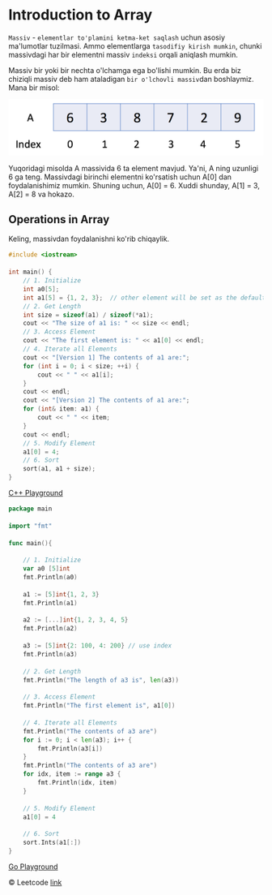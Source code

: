 # Introduction to Array

`Massiv` - `elementlar to'plamini ketma-ket saqlash` uchun asosiy ma'lumotlar tuzilmasi. Ammo elementlarga `tasodifiy kirish mumkin`, chunki massivdagi har bir elementni massiv `indeksi` orqali aniqlash mumkin.

Massiv bir yoki bir nechta o'lchamga ega bo'lishi mumkin. Bu erda biz chiziqli massiv deb ham ataladigan `bir o'lchovli massiv`dan boshlaymiz. Mana bir misol:

![array](image.png)

Yuqoridagi misolda A massivida 6 ta element mavjud. Ya'ni, A ning uzunligi 6 ga teng. Massivdagi birinchi elementni ko'rsatish uchun A[0] dan foydalanishimiz mumkin. Shuning uchun, A[0] = 6. Xuddi shunday, A[1] = 3, A[2] = 8 va hokazo.

## Operations in Array

Keling, massivdan foydalanishni ko'rib chiqaylik.

```cpp
#include <iostream>

int main() {
    // 1. Initialize
    int a0[5];
    int a1[5] = {1, 2, 3};  // other element will be set as the default value
    // 2. Get Length
    int size = sizeof(a1) / sizeof(*a1);
    cout << "The size of a1 is: " << size << endl;
    // 3. Access Element
    cout << "The first element is: " << a1[0] << endl;
    // 4. Iterate all Elements
    cout << "[Version 1] The contents of a1 are:";
    for (int i = 0; i < size; ++i) {
        cout << " " << a1[i];
    }
    cout << endl;
    cout << "[Version 2] The contents of a1 are:";
    for (int& item: a1) {
        cout << " " << item;
    }
    cout << endl;
    // 5. Modify Element
    a1[0] = 4;
    // 6. Sort
    sort(a1, a1 + size);
}
```

[C++ Playground](https://leetcode.com/playground/V4r5YpoS)

```go
package main

import "fmt"

func main(){

    // 1. Initialize
    var a0 [5]int
    fmt.Println(a0)

    a1 := [5]int{1, 2, 3}
    fmt.Println(a1)

    a2 := [...]int{1, 2, 3, 4, 5}
    fmt.Println(a2)

    a3 := [5]int{2: 100, 4: 200} // use index
    fmt.Println(a3)

    // 2. Get Length
    fmt.Println("The length of a3 is", len(a3))

    // 3. Access Element
    fmt.Println("The first element is", a1[0])

    // 4. Iterate all Elements
    fmt.Println("The contents of a3 are")
    for i := 0; i < len(a3); i++ {
        fmt.Println(a3[i])
    }
    fmt.Println("The contents of a3 are")
    for idx, item := range a3 {
        fmt.Println(idx, item)
    }

    // 5. Modify Element
    a1[0] = 4

    // 6. Sort
    sort.Ints(a1[:])
}

```

[Go Playground](https://go.dev/play/p/4GJbAk3JUD6)


© Leetcode [link](https://leetcode.com/explore/learn/card/array-and-string/201/introduction-to-array/1143/)
